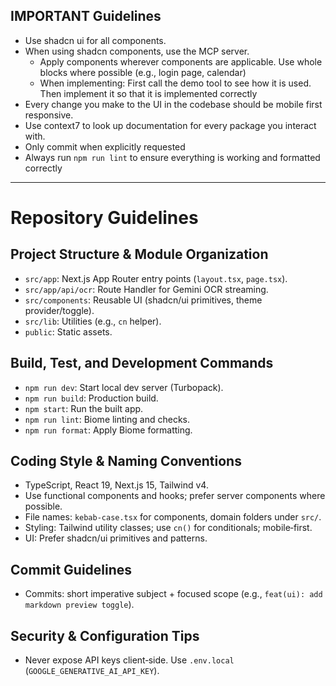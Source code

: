 ## IMPORTANT Guidelines
- Use shadcn ui for all components.
- When using shadcn components, use the MCP server.
  - Apply components wherever components are applicable. Use whole blocks where possible (e.g., login page,
    calendar)
  - When implementing: First call the demo tool to see how it is used. Then implement it so that it is implemented correctly
- Every change you make to the UI in the codebase should be mobile first responsive.
- Use context7 to look up documentation for every package you interact with.
- Only commit when explicitly requested
- Always run `npm run lint` to ensure everything is working and formatted correctly

---

# Repository Guidelines

## Project Structure & Module Organization
- `src/app`: Next.js App Router entry points (`layout.tsx`, `page.tsx`).
- `src/app/api/ocr`: Route Handler for Gemini OCR streaming.
- `src/components`: Reusable UI (shadcn/ui primitives, theme provider/toggle).
- `src/lib`: Utilities (e.g., `cn` helper).
- `public`: Static assets.

## Build, Test, and Development Commands
- `npm run dev`: Start local dev server (Turbopack).
- `npm run build`: Production build.
- `npm start`: Run the built app.
- `npm run lint`: Biome linting and checks.
- `npm run format`: Apply Biome formatting.

## Coding Style & Naming Conventions
- TypeScript, React 19, Next.js 15, Tailwind v4.
- Use functional components and hooks; prefer server components where possible.
- File names: `kebab-case.tsx` for components, domain folders under `src/`.
- Styling: Tailwind utility classes; use `cn()` for conditionals; mobile‑first.
- UI: Prefer shadcn/ui primitives and patterns.

## Commit Guidelines
- Commits: short imperative subject + focused scope (e.g., `feat(ui): add markdown preview toggle`).

## Security & Configuration Tips
- Never expose API keys client‑side. Use `.env.local` (`GOOGLE_GENERATIVE_AI_API_KEY`).
